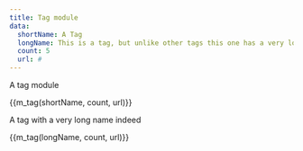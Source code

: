 ```yaml
---
title: Tag module
data:
  shortName: A Tag
  longName: This is a tag, but unlike other tags this one has a very long title indeed. There aren't any limits on tag names.
  count: 5
  url: #
---
```

A tag module

{{m_tag(shortName, count, url)}}

A tag with a very long name indeed

{{m_tag(longName, count, url)}}
